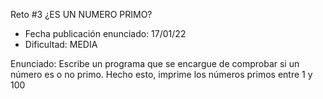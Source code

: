 <p>Reto #3 ¿ES UN NUMERO PRIMO?</p>
<ul>
  <li>Fecha publicación enunciado: 17/01/22</li>
  <li>Dificultad: MEDIA</li>
</ul>

<p>Enunciado: Escribe un programa que se encargue de comprobar si un número es o no primo.
Hecho esto, imprime los números primos entre 1 y 100
</p>
